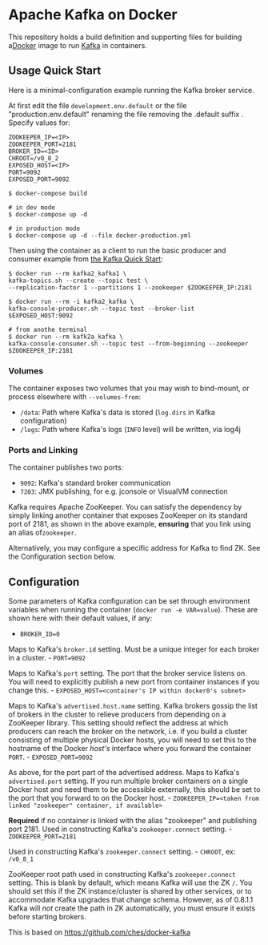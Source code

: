 Apache Kafka on Docker
======================

This repository holds a build definition and supporting files for building a[Docker](http://www.docker.io) image to run [Kafka](http://kafka.apache.org) in containers.

Usage Quick Start
-----------------

Here is a minimal-configuration example running the Kafka broker service.

At first edit the file `development.env.default` or the file "production.env.default" renaming the file removing the .default suffix . Specify values for:

```
ZOOKEEPER_IP=<IP>
ZOOKEEPER_PORT=2181
BROKER_ID=<ID>
CHROOT=/v0_8_2
EXPOSED_HOST=<IP>
PORT=9092
EXPOSED_PORT=9092
```

```
$ docker-compose build

# in dev mode
$ docker-compose up -d

# in production mode
$ docker-compose up -d --file docker-production.yml

```

Then using the container as a client to run the basic producer and consumer example from [the Kafka Quick Start](http://kafka.apache.org/documentation.html#quickstart):

```
$ docker run --rm kafka2_kafka1 \
kafka-topics.sh --create --topic test \
--replication-factor 1 --partitions 1 --zookeeper $ZOOKEEPER_IP:2181

$ docker run --rm -i kafka2_kafka \
kafka-console-producer.sh --topic test --broker-list $EXPOSED_HOST:9092

# from anothe terminal
$ docker run --rm kafk2a_kafka \
kafka-console-consumer.sh --topic test --from-beginning --zookeeper $ZOOKEEPER_IP:2181

```

### Volumes

The container exposes two volumes that you may wish to bind-mount, or process elsewhere with `--volumes-from`:

-	`/data`: Path where Kafka's data is stored (`log.dirs` in Kafka configuration)
-	`/logs`: Path where Kafka's logs (`INFO` level) will be written, via log4j

### Ports and Linking

The container publishes two ports:

-	`9092`: Kafka's standard broker communication
-	`7203`: JMX publishing, for e.g. jconsole or VisualVM connection

Kafka requires Apache ZooKeeper. You can satisfy the dependency by simply linking another container that exposes ZooKeeper on its standard port of 2181, as shown in the above example, **ensuring** that you link using an alias of`zookeeper`.

Alternatively, you may configure a specific address for Kafka to find ZK. See the Configuration section below.

Configuration
-------------

Some parameters of Kafka configuration can be set through environment variables when running the container (`docker run -e VAR=value`). These are shown here with their default values, if any:

-	`BROKER_ID=0`

Maps to Kafka's `broker.id` setting. Must be a unique integer for each broker in a cluster. - `PORT=9092`

Maps to Kafka's `port` setting. The port that the broker service listens on. You will need to explicitly publish a new port from container instances if you change this. - `EXPOSED_HOST=<container's IP within docker0's subnet>`

Maps to Kafka's `advertised.host.name` setting. Kafka brokers gossip the list of brokers in the cluster to relieve producers from depending on a ZooKeeper library. This setting should reflect the address at which producers can reach the broker on the network, i.e. if you build a cluster consisting of multiple physical Docker hosts, you will need to set this to the hostname of the Docker *host's* interface where you forward the container `PORT`. - `EXPOSED_PORT=9092`

As above, for the port part of the advertised address. Maps to Kafka's `advertised.port` setting. If you run multiple broker containers on a single Docker host and need them to be accessible externally, this should be set to the port that you forward to on the Docker host. - `ZOOKEEPER_IP=<taken from linked "zookeeper" container, if available>`

**Required** if no container is linked with the alias "zookeeper" and publishing port 2181. Used in constructing Kafka's `zookeeper.connect` setting. - `ZOOKEEPER_PORT=2181`

Used in constructing Kafka's `zookeeper.connect` setting. - `CHROOT`, ex: `/v0_8_1`

ZooKeeper root path used in constructing Kafka's `zookeeper.connect` setting. This is blank by default, which means Kafka will use the ZK `/`. You should set this if the ZK instance/cluster is shared by other services, or to accommodate Kafka upgrades that change schema. However, as of 0.8.1.1 Kafka will *not* create the path in ZK automatically, you must ensure it exists before starting brokers.

This is based on https://github.com/ches/docker-kafka
